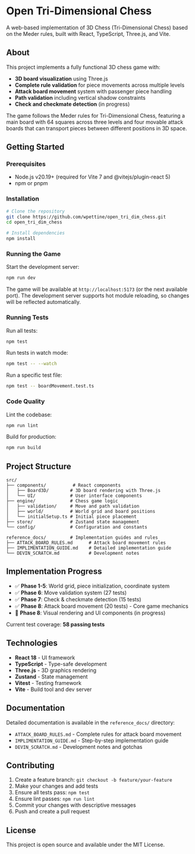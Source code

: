 # Open Tri-Dimensional Chess

A web-based implementation of 3D Chess (Tri-Dimensional Chess) based on the Meder rules, built with React, TypeScript, Three.js, and Vite.

## About

This project implements a fully functional 3D chess game with:
- **3D board visualization** using Three.js
- **Complete rule validation** for piece movements across multiple levels
- **Attack board movement** system with passenger piece handling
- **Path validation** including vertical shadow constraints
- **Check and checkmate detection** (in progress)

The game follows the Meder rules for Tri-Dimensional Chess, featuring a main board with 64 squares across three levels and four movable attack boards that can transport pieces between different positions in 3D space.

## Getting Started

### Prerequisites

- Node.js v20.19+ (required for Vite 7 and @vitejs/plugin-react 5)
- npm or pnpm
### Installation

```bash
# Clone the repository
git clone https://github.com/wpettine/open_tri_dim_chess.git
cd open_tri_dim_chess

# Install dependencies
npm install
```

### Running the Game

Start the development server:

```bash
npm run dev
```

The game will be available at `http://localhost:5173` (or the next available port). The development server supports hot module reloading, so changes will be reflected automatically.

### Running Tests

Run all tests:

```bash
npm test
```

Run tests in watch mode:

```bash
npm test -- --watch
```

Run a specific test file:

```bash
npm test -- boardMovement.test.ts
```

### Code Quality

Lint the codebase:

```bash
npm run lint
```

Build for production:

```bash
npm run build
```

## Project Structure

```
src/
├── components/          # React components
│   ├── Board3D/        # 3D board rendering with Three.js
│   └── UI/             # User interface components
├── engine/             # Chess game logic
│   ├── validation/     # Move and path validation
│   ├── world/          # World grid and board positions
│   └── initialSetup.ts # Initial piece placement
├── store/              # Zustand state management
└── config/             # Configuration and constants

reference_docs/         # Implementation guides and rules
├── ATTACK_BOARD_RULES.md      # Attack board movement rules
├── IMPLIMENTATION_GUIDE.md    # Detailed implementation guide
└── DEVIN_SCRATCH.md           # Development notes
```

## Implementation Progress

- ✅ **Phase 1-5**: World grid, piece initialization, coordinate system
- ✅ **Phase 6**: Move validation system (27 tests)
- ✅ **Phase 7**: Check & checkmate detection (15 tests)
- ✅ **Phase 8**: Attack board movement (20 tests) - Core game mechanics
- 🚧 **Phase 8**: Visual rendering and UI components (in progress)

Current test coverage: **58 passing tests**

## Technologies

- **React 18** - UI framework
- **TypeScript** - Type-safe development
- **Three.js** - 3D graphics rendering
- **Zustand** - State management
- **Vitest** - Testing framework
- **Vite** - Build tool and dev server
## Documentation

Detailed documentation is available in the `reference_docs/` directory:

- `ATTACK_BOARD_RULES.md` - Complete rules for attack board movement
- `IMPLIMENTATION_GUIDE.md` - Step-by-step implementation guide
- `DEVIN_SCRATCH.md` - Development notes and gotchas

## Contributing

1. Create a feature branch: `git checkout -b feature/your-feature`
2. Make your changes and add tests
3. Ensure all tests pass: `npm test`
4. Ensure lint passes: `npm run lint`
5. Commit your changes with descriptive messages
6. Push and create a pull request

## License

This project is open source and available under the MIT License.
